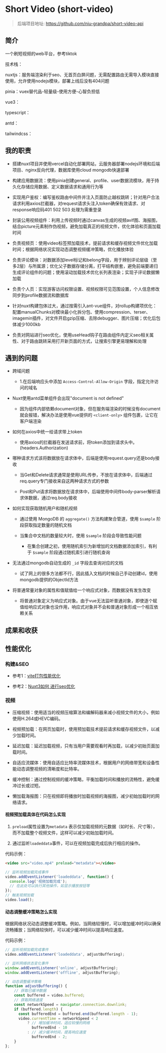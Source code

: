 # Short Video (short-video)

> 后端项目地址: <https://github.com/niu-grandpa/short-video-api>

## 简介

一个刷短视频的web平台，参考tiktok

技术栈：

nuxtjs：服务端渲染利于seo、无首页白屏问题，无需配置路由无需导入模块直接使用，允许使用nodejs模块，部署上线后没有404问题

pinia：vuex替代品-轻量级-使用方便-心智负担低

vue3：

typescript：

antd：

tailwindcss：

## 我的职责

- 搭建nuxt项目并使用vercel自动化部署网站，云服务器部署nodejs环境和后端项目、nginx反向代理，数据库使用cloud mongodb快速部署

- 构建应用数据流：使用pinia创建general、profile、user数据流模块，用于持久化存储应用数据、定义数据请求和通用行为等

- 实现用户鉴权：编写鉴权路由中间件并注入页面防止越权跳转；针对用户合法请求利用axios拦截器，对request请求头注入token确保有效请求、对response响应码401 502 503 处理为需重登录

- 封装公用视频组件：利用上传视频时通过canvas生成的视频avif图、海报图，结合picture元素制作伪视频，避免加载真正的视频文件，优化体验和页面加载时间

- 负责视频页：使用video标签预加载技术，提前请求和缓存视频文件优化加载时间；根据网络状况实现动态调整视频缓冲策略，优化播放体验

- 负责评论模块：对数据添加level标记和belong字段，用于辨别评论层级（至多2层）与所属源；优化父子数据存储分离，打平结构嵌套，避免前端要递归生成评论组件的问题；使用滚动加载技术优化长列表渲染；实现子评论数据懒加载

- 负责个人页：实现游客访问权限设置、视频权限可见范围设置，个人信息修改同步到profile数据流和数据库

- 针对nuxt构建包体过大，通过按需引入ant-vue组件，对rollup构建项优化：配置manualChunks对模块最小化拆分包、使用compression、terser、imagemin插件，对文件开启gzip压缩、去除debugger、图片压缩；优化后包体减少1000kb

- 负责对网站进行seo优化，使用useHead钩子在路由组件内定义seo相关属性、对于路由跳转采用打开新页面的方式，让搜索引擎更易理解和处理

## 遇到的问题

- 跨域问题

  - 1.在后端响应头中添加 `Access-Control-Allow-Origin` 字段，指定允许访问的域名

- Nuxt使用antd菜单组件会出现"document is not defined"

  - 因为组件内部依赖document对象，但在服务端渲染的时候没有document就会报错，解决办法是使用vue提供的 `<client-only>` 组件包裹，让它在客户端渲染

- 如何在axios中统一给请求带上token

  - 使用axios的拦截器在发送请求前，将token添加到请求头中。(headers.Authorization)

- 哪种请求方式该将数据放在请求体中，后端是使用request.query还是body接收

  - 当Get和Delete请求通常是使用URL传参，不放在请求体中，后端通过req.query专门接收来自这两种请求方式的参数

  - Post和Put请求将数据放在请求体中，后端使用中间件body-parser解析请求体数据，通过req.body接收

- 如何实现获取随机用户和随机视频

  - 通过使用 MongoDB 的 `aggregate()` 方法构建聚合管道，使用 `$sample` 阶段获取指定数量的随机文档

  - 当集合中文档的数量较大时，使用 `$sample` 阶段会导致性能问题

    - 在集合创建之初，使用随机索引为新增加的文档数据添加索引，有利于 `$sample` 阶段通过随机索引进行随机查询

- 无法通过mongodb自动生成的 `_id` 字段去查询对应的文档

  - 试了网上的很多方法都不行，因此插入文档的时候自己手动创建id，使用mongodb提供的ObjectId方法

- 将普通常量对象的属性和值赋值给一个响应式对象，而数据没有发生改变

  - 将普通对象定义为响应式对象。由于vue无法监听普通对象，即使逐个赋值给响应式对象也没作用，响应式对象并不会和普通对象形成一个相互依赖关系

## 成果和收获

## 性能优化

### 构建&SEO

- 参考1：[vite打包性能优化](https://juejin.cn/post/7232688124416458789)

- 参考2：[Nuxt3如何 进行seo优化](https://juejin.cn/post/7179237881532121149)

### 视频

- 压缩视频：使用适当的视频压缩算法和编解码器来减小视频文件的大小，例如使用H.264或HEVC编码。

- 视频预加载：在网页加载时，使用预加载技术提前请求和缓存视频文件，以减少加载时间。

- 延迟加载：延迟加载视频，只有当用户需要观看时再加载，以减少初始页面加载时间。

- 自适应流媒体：使用自适应比特率流媒体技术，根据用户的网络带宽和设备性能动态调整视频的清晰度和比特率。

- 缓冲控制：通过控制视频的缓冲策略，平衡加载时间和播放的流畅性，避免缓冲过长或过短。

- 懒加载海报图：只在视频即将播放时加载视频的海报图，减少初始加载时的网络请求。

#### 视频预加载具体在代码怎么实现

1. `preload`属性设置为`metadata` 表示仅加载视频的元数据（如时长、尺寸等），而不加载整个视频文件，这样可以减少初始加载时间。

2. 通过监听`loadeddata`事件，可以在视频加载完成后执行相应的操作。

代码示例：

```html
<video src="video.mp4" preload="metadata"></video>
```

```javascript
// 监听视频加载完成事件
video.addEventListener('loadeddata', function() {
  console.log('视频加载完成');
  // 在此处可以执行其他操作，如显示播放按钮等
});
// 触发视频加载
video.load();
```

#### 动态调整缓冲策略怎么实现

根据网络状况动态调整缓冲策略。例如，当网络较慢时，可以增加缓冲时间以确保流畅播放；当网络较快时，可以减少缓冲时间以提高响应速度。

代码示例：

```js
// 监听视频加载完成事件
video.addEventListener('loadeddata', adjustBuffering);

// 监听网络状态变化事件
window.addEventListener('online', adjustBuffering);
window.addEventListener('offline', adjustBuffering);

// 动态调整缓冲策略
function adjustBuffering() {
    // 获取已缓冲数据
    const buffered = video.buffered;
    // 获取网络速度
    const networkSpeed = navigator.connection.downlink;
    if (buffered.length) {
      const bufferedEnd = buffered.end(buffered.length - 1);
      video.currentTime = networkSpeed < 2
          ? // 增加缓冲时间，适应较慢的网络
            bufferedEnd - 10
          : // 减少缓冲时间，提高响应速度
            bufferedEnd - 2;
    }
};
```
